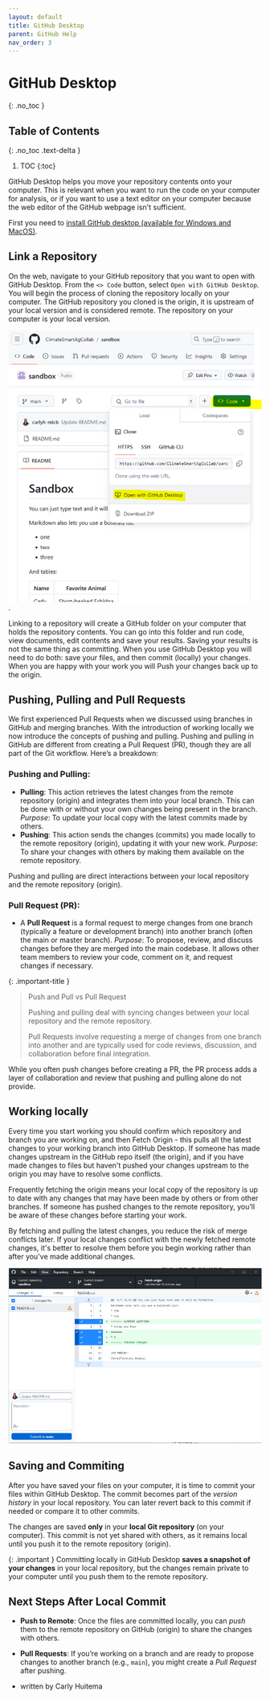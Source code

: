 ```yaml
---
layout: default
title: GitHub Desktop
parent: GitHub Help
nav_order: 3
---
```


# GitHub Desktop
{: .no_toc }

## Table of Contents
{: .no_toc .text-delta }

1. TOC
{:toc}

GitHub Desktop helps you move your repository contents onto your computer. This is relevant when you want to run the code on your computer for analysis, or if you want to use a text editor on your computer because the web editor of the GitHub webpage isn't sufficient.

First you need to [install GitHub desktop (available for Windows and MacOS)](https://docs.github.com/en/desktop/installing-and-authenticating-to-github-desktop/installing-github-desktop).

## Link a Repository

On the web, navigate to your GitHub repository that you want to open with GitHub Desktop. From the `<> Code` button, select `Open with GitHub Desktop`. You will begin the process of cloning the repository locally on your computer. The GitHub repository you cloned is the origin, it is upstream of your local version and is considered remote. The repository on your computer is your local version.

![Link to an existing repository in GitHub](../assets/images/github_desktop_open.png).

Linking to a repository will create a GitHub folder on your computer that holds the repository contents. You can go into this folder and run code, view documents, edit contents and save your results. Saving your results is not the same thing as committing. When you use GitHub Desktop you will need to do both: save your files, and then commit (locally) your changes. When you are happy with your work you will Push your changes back up to the origin.

## Pushing, Pulling and Pull Requests

We first experienced Pull Requests when we discussed using branches in GitHub and merging branches. With the introduction of working locally we now introduce the concepts of pushing and pulling. Pushing and pulling in GitHub are different from creating a Pull Request (PR), though they are all part of the Git workflow. Here’s a breakdown:

### Pushing and Pulling:

* **Pulling**: This action retrieves the latest changes from the remote repository (origin) and integrates them into your local branch. This can be done with or without your own changes being present in the branch. _Purpose_: To update your local copy with the latest commits made by others.
* **Pushing**: This action sends the changes (commits) you made locally to the remote repository (origin), updating it with your new work. _Purpose_: To share your changes with others by making them available on the remote repository.

Pushing and pulling are direct interactions between your local repository and the remote repository (origin).


### Pull Request (PR):

* A **Pull Request** is a formal request to merge changes from one branch (typically a feature or development branch) into another branch (often the main or master branch). _Purpose_: To propose, review, and discuss changes before they are merged into the main codebase. It allows other team members to review your code, comment on it, and request changes if necessary.

{: .important-title }
> Push and Pull vs Pull Request
>
> Pushing and pulling deal with syncing changes between your local repository and the remote repository.
>
> Pull Requests involve requesting a merge of changes from one branch into another and are typically used for code reviews, discussion, and collaboration before final integration.

While you often push changes before creating a PR, the PR process adds a layer of collaboration and review that pushing and pulling alone do not provide.


## Working locally

Every time you start working you should confirm which repository and branch you are working on, and then Fetch Origin - this pulls all the latest changes to your working branch into GitHub Desktop. If someone has made changes upstream in the GitHub repo itself (the origin), and if you have made changes to files but haven't pushed your changes upstream to the origin you may have to resolve some conflicts.

Frequently fetching the origin means your local copy of the repository is up to date with any changes that may have been made by others or from other branches. If someone has pushed changes to the remote repository, you’ll be aware of these changes before starting your work.

By fetching and pulling the latest changes, you reduce the risk of merge conflicts later. If your local changes conflict with the newly fetched remote changes, it's better to resolve them before you begin working rather than after you've made additional changes.

![GitHub desktop](../assets/images/github_desktop.png)

## Saving and Commiting

After you have saved your files on your computer, it is time to commit your files within GitHub Desktop. The commit becomes part of the _version history_ in your local repository. You can later revert back to this commit if needed or compare it to other commits.

The changes are saved **only** in your **local Git repository** (on your computer). This commit is not yet shared with others, as it remains local until you push it to the remote repository (origin).

{: .important }
Committing locally in GitHub Desktop **saves a snapshot of your changes** in your local repository, but the changes remain private to your computer until you push them to the remote repository.

## Next Steps After Local Commit
- **Push to Remote**: Once the files are committed locally, you can _push_ them to the remote repository on GitHub (origin) to share the changes with others.
- **Pull Requests**: If you’re working on a branch and are ready to propose changes to another branch (e.g., `main`), you might create a _Pull Request_ after pushing.

- written by Carly Huitema
